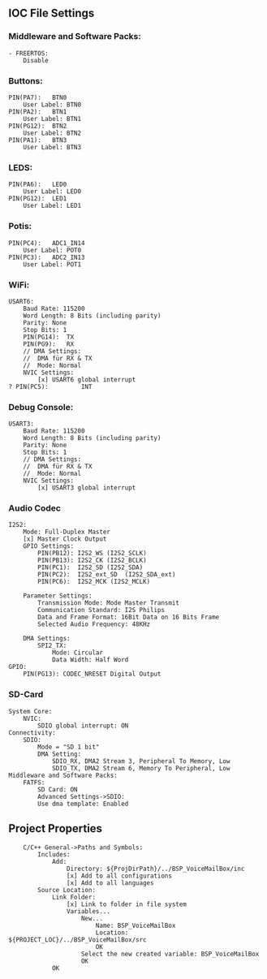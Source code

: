 
## IOC File Settings

### Middleware and Software Packs:
	- FREERTOS:
		Disable



### Buttons:
	PIN(PA7):	BTN0
		User Label:	BTN0
	PIN(PA2):	BTN1
		User Label:	BTN1
	PIN(PG12):	BTN2
		User Label:	BTN2
	PIN(PA1):	BTN3
		User Label:	BTN3


### LEDS:
	PIN(PA6): 	LED0
		User Label: LED0
	PIN(PG12): 	LED1
		User Label: LED1
		
### Potis:
	PIN(PC4):	ADC1_IN14
		User Label:	POT0
	PIN(PC3):	ADC2_IN13
		User Label:	POT1
		
### WiFi:
	USART6:
		Baud Rate: 115200
		Word Length: 8 Bits (including parity)
		Parity: None
		Stop Bits: 1
		PIN(PG14): 	TX 
		PIN(PG9): 	RX
		// DMA Settings:
		// 	DMA für RX & TX
		// 	Mode: Normal
		NVIC Settings:
			[x] USART6 global interrupt
	? PIN(PC5):			INT
	
### Debug Console:
	USART3:
		Baud Rate: 115200
		Word Length: 8 Bits (including parity)
		Parity: None
		Stop Bits: 1
		// DMA Settings: 
		// 	DMA für RX & TX
		// 	Mode: Normal
		NVIC Settings:
			[x] USART3 global interrupt
			
### Audio Codec
	I2S2:
		Mode: Full-Duplex Master
		[x] Master Clock Output
		GPIO Settings:
			PIN(PB12): I2S2_WS (I2S2_SCLK)
			PIN(PB13): I2S2_CK (I2S2_BCLK)
			PIN(PC1):  I2S2_SD (I2S2_SDA)
			PIN(PC2):  I2S2_ext_SD 	(I2S2_SDA_ext)
			PIN(PC6):  I2S2_MCK (I2S2_MCLK)
			
		Parameter Settings:
			Transmission Mode: Mode Master Transmit
			Communication Standard: I2S Philips
			Data and Frame Format: 16Bit Data on 16 Bits Frame
			Selected Audio Frequency: 48KHz
			
		DMA Settings:
			SPI2_TX:
				Mode: Circular
				Data Width: Half Word
	GPIO:
		PIN(PG13): CODEC_NRESET Digital Output
	
### SD-Card
	System Core:
		NVIC:
			SDIO global interrupt: ON
	Connectivity:
		SDIO:
			Mode = "SD 1 bit"
			DMA Setting:
				SDIO_RX, DMA2 Stream 3, Peripheral To Memory, Low
				SDIO_TX, DMA2 Stream 6, Memory To Peripheral, Low
	Middleware and Software Packs:
		FATFS:
		    SD Card: ON
		    Advanced Settings->SDIO:
		    Use dma template: Enabled
		
## Project Properties
		C/C++ General->Paths and Symbols:
			Includes:
				Add:
					Directory: ${ProjDirPath}/../BSP_VoiceMailBox/inc
					[x] Add to all configurations
					[x] Add to all languages
			Source Location:
				Link Folder:
					[x] Link to folder in file system
					Variables...
						New...
							Name: BSP_VoiceMailBox
							Location: ${PROJECT_LOC}/../BSP_VoiceMailBox/src
							OK
						Select the new created variable: BSP_VoiceMailBox
						OK
				OK
				